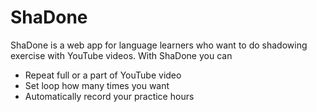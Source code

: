 # ShaDone

ShaDone is a web app for language learners who want to do shadowing exercise with YouTube videos.
With ShaDone you can

- Repeat full or a part of YouTube video
- Set loop how many times you want
- Automatically record your practice hours

